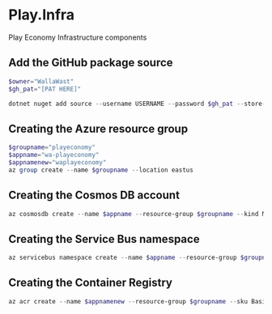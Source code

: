 # Play.Infra
Play Economy Infrastructure components

## Add the GitHub package source
```powershell
$owner="WallaWast"
$gh_pat="[PAT HERE]"

dotnet nuget add source --username USERNAME --password $gh_pat --store-password-in-clear-text --name github "https://nuget.pkg.github.com/$owner/index.json"
```

## Creating the Azure resource group
```powershell
$groupname="playeconomy"
$appname="wa-playeconomy"
$appnamenew="waplayeconomy"
az group create --name $groupname --location eastus
```

## Creating the Cosmos DB account
```powershell
az cosmosdb create --name $appname --resource-group $groupname --kind MongoDB --enable-free-tier
```

## Creating the Service Bus namespace
```powershell
az servicebus namespace create --name $appname --resource-group $groupname --sku Standard
```

## Creating the Container Registry
```powershell
az acr create --name $appnamenew --resource-group $groupname --sku Basic
```